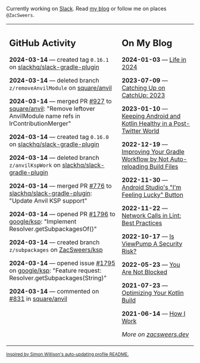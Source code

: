 Currently working on [Slack](https://slack.com/). Read [my blog](https://zacsweers.dev/) or follow me on places `@ZacSweers`.

<table><tr><td valign="top" width="60%">

## GitHub Activity
<!-- githubActivity starts -->
**2024-03-14** — created tag `0.16.1` on [slackhq/slack-gradle-plugin](https://github.com/slackhq/slack-gradle-plugin)

**2024-03-14** — deleted branch `z/removeAnvilModule` on [square/anvil](https://github.com/square/anvil)

**2024-03-14** — merged PR [#927](https://github.com/square/anvil/pull/927) to [square/anvil](https://github.com/square/anvil): "Remove leftover AnvilModule name refs in IrContributionMerger"

**2024-03-14** — created tag `0.16.0` on [slackhq/slack-gradle-plugin](https://github.com/slackhq/slack-gradle-plugin)

**2024-03-14** — deleted branch `z/anvilKspWork` on [slackhq/slack-gradle-plugin](https://github.com/slackhq/slack-gradle-plugin)

**2024-03-14** — merged PR [#776](https://github.com/slackhq/slack-gradle-plugin/pull/776) to [slackhq/slack-gradle-plugin](https://github.com/slackhq/slack-gradle-plugin): "Update Anvil KSP support"

**2024-03-14** — opened PR [#1796](https://github.com/google/ksp/pull/1796) to [google/ksp](https://github.com/google/ksp): "Implement Resolver.getSubpackagesOf()"

**2024-03-14** — created branch `z/subpackages` on [ZacSweers/ksp](https://github.com/ZacSweers/ksp)

**2024-03-14** — opened issue [#1795](https://github.com/google/ksp/issues/1795) on [google/ksp](https://github.com/google/ksp): "Feature request: Resolver.getSubpackages(String)"

**2024-03-14** — commented on [#831](https://github.com/square/anvil/pull/831#issuecomment-1998254177) in [square/anvil](https://github.com/square/anvil)
<!-- githubActivity ends -->
</td><td valign="top" width="40%">

## On My Blog
<!-- blog starts -->
**2024-01-03** — [Life in 2024](https://www.zacsweers.dev/life-in-2024/)

**2023-07-09** — [Catching Up on CatchUp: 2023](https://www.zacsweers.dev/catching-up-on-catchup-2023/)

**2023-01-10** — [Keeping Android and Kotlin Healthy in a Post-Twitter World](https://www.zacsweers.dev/keeping-android-healthy/)

**2022-12-19** — [Improving Your Gradle Workflow by Not Auto-reloading Build Files](https://www.zacsweers.dev/improving-your-workflow-by-not-auto-reloading-build-files/)

**2022-11-30** — [Android Studio's "I'm Feeling Lucky" Button](https://www.zacsweers.dev/android-studios-im-feeling-lucky-button/)

**2022-11-22** — [Network Calls in Lint: Best Practices](https://www.zacsweers.dev/network-calls-in-lint-best-practices/)

**2022-10-17** — [Is ViewPump A Security Risk?](https://www.zacsweers.dev/is-viewpump-a-security-risk/)

**2022-05-23** — [You Are Not Blocked](https://www.zacsweers.dev/you-are-not-blocked/)

**2021-07-23** — [Optimizing Your Kotlin Build](https://www.zacsweers.dev/optimizing-your-kotlin-build/)

**2021-06-14** — [How I Work](https://www.zacsweers.dev/how-i-work/)
<!-- blog ends -->
_More on [zacsweers.dev](https://zacsweers.dev/)_
</td></tr></table>

<sub><a href="https://simonwillison.net/2020/Jul/10/self-updating-profile-readme/">Inspired by Simon Willison's auto-updating profile README.</a></sub>